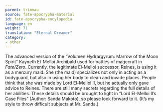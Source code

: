 ```yaml
---
parent: trimmau
source: fate-apocrypha-material
id: fate-apocrypha-encylopedia
language: en
weight: 71
translation: "Eternal Dreamer"
category:
- other
---
```


The advanced version of the “Volumen Hydrargyrum: Marrow of the Moon Spirit” Kayneth El-Melloi Archibald used for battles of magecraft in *Fate/Zero*. Currently, the legitimate El-Melloi successor, Reines, is using it as a mercury maid. She (the maid) specializes not only in acting as a bodyguard, but also in using her body to clean and invade places.
People think that she was made by Lord El-Melloi II, but he actually only gave advice to Reines. There are still many secrets regarding the full details of her abilities. These details should be brought to light in “Lord El-Melloi II’s Case Files” (Author: Sanda Makoto), so please look forward to it. (It’s my style to throw difficult subjects at Mr. Sanda.)
